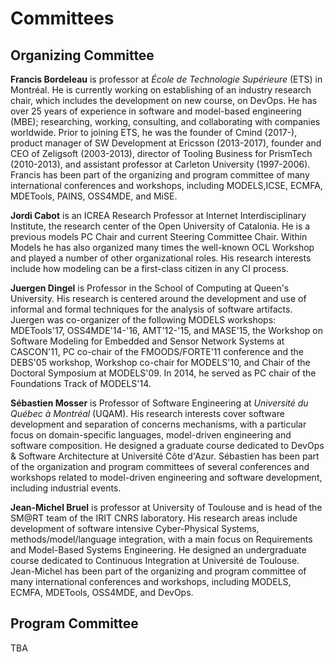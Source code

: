 # Committees

## Organizing Committee

**Francis Bordeleau** is professor at _École de Technologie Supérieure_ (ETS) in Montréal. He is currently working on establishing of an industry research chair, which includes the development on new course, on DevOps. He has over 25 years of experience in software and model-based engineering (MBE); researching, working, consulting, and collaborating with companies worldwide. Prior to joining ETS, he was the founder of Cmind (2017-), product manager of SW Development at Ericsson (2013-2017), founder and CEO of Zeligsoft (2003-2013), director of Tooling Business for PrismTech (2010-2013), and assistant professor at Carleton University (1997-2006). Francis has been part of the organizing and program committee of many international conferences and workshops, including MODELS,ICSE, ECMFA, MDETools, PAINS, OSS4MDE, and MiSE.


**Jordi Cabot** is an ICREA Research Professor at Internet Interdisciplinary Institute, the research center of the Open University of Catalonia. He is a previous models PC Chair and current Steering Committee Chair. Within Models he has also organized many times the well-known OCL Workshop and played a number of other organizational roles. His research interests include how modeling can be a first-class citizen in any CI process.


**Juergen Dingel** is Professor in the School of Computing at Queen's University.  His research is centered around the development and use of informal and formal techniques for the analysis of software artifacts.  Juergen was co-organizer of the following MODELS  workshops: MDETools'17, OSS4MDE'14-'16, AMT'12-'15, and MASE'15, the Workshop on Software Modeling for Embedded and Sensor Network Systems at CASCON'11, PC co-chair of the FMOODS/FORTE'11 conference and the DEBS'05 workshop, Workshop co-chair for MODELS'10, and Chair of the Doctoral Symposium at MODELS'09.  In 2014, he served as PC chair of the Foundations Track of MODELS'14.

**Sébastien Mosser** is Professor of Software Engineering at _Université du Québec à Montréal_ (UQAM). His  research  interests  cover  software  development  and  separation  of  concerns mechanisms,  with  a  particular  focus  on  domain-specific  languages,  model-driven engineering and software composition. He designed a graduate course dedicated to DevOps & Software Architecture at Université Côte d'Azur. Sébastien has been part of the organization and program committees of several conferences and workshops related to model-driven engineering and software development, including industrial events.

**Jean-Michel Bruel** is professor at University of Toulouse and is head of the SM@RT team of the IRIT CNRS laboratory. His research areas include development of software intensive Cyber-Physical Systems, methods/model/language integration, with a main focus on Requirements and Model-Based Systems Engineering. He designed an undergraduate course dedicated to Continuous Integration at Université de Toulouse. Jean-Michel has been part of the organizing and program committee of many international conferences and workshops, including MODELS, ECMFA, MDETools, OSS4MDE, and DevOps.

## Program Committee

TBA
